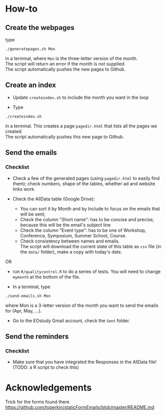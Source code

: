 # How-to

## Create the webpages
type 
```{sh}
./generatepages.sh Mon
```
in a terminal, where `Mon` is the three-letter version of the month.  
The script will return an error if the month is not supplied.  
The script automatically pushes the new pages to Github. 

## Create an index
 - Update `createindex.sh` to include the month you want in the loop
 
 - Type 
```{sh}
./createindex.sh
```
in a terminal. This creates a page `pagedir.html` that lists all the pages we created.  
The script automatically pushes this new page to Github.

## Send the emails

### Checklist

- Check a few of the generated pages (using `pagedir.html` to easily find them); check numbers, shape of the tables, whether ad and website links work. 

- Check the AllData table (Google Drive): 
  - You can sort it by Month and by Include to focus on the emails that will be sent;  
  - Check the column "Short name": has to be concise and precise, because this will be the email's subject line  
  - Check the column "Event type": has to be one of Workshop, Conference, Symposium, Summer School, Course.  
  - Check consistency between names and emails.  
The script will download the current state of this table as `csv` file (in the `data/` folder), make a copy with today's date.

OR
  - run `R/qualitycontrol.R` to do a series of tests. 
    You will need to change `mymonth` at the bottom of the file.


- In a terminal, type
```{sh}
./send-emails.sh Mon
```
where Mon is a 3-letter version of the month you want to send the emails for (Apr, May, ...).

- Go to the EOstudy Gmail account, check the `Sent` folder. 

## Send the reminders

### Checklist

- Make sure that you have integrated the Responses in the AllData file!
  (TODO: a R script to check this)



# Acknowledgements

Trick for the forms found there <https://github.com/toperkin/staticFormEmails/blob/master/README.md>
